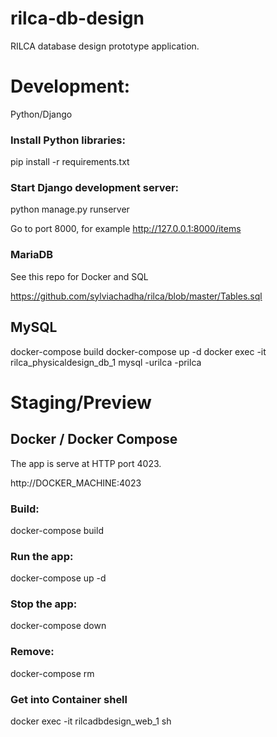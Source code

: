 # rilca-db-design
RILCA database design prototype application.

# Development:

Python/Django

### Install Python libraries:

pip install -r requirements.txt

### Start Django development server:

python manage.py runserver

Go to port 8000, for example http://127.0.0.1:8000/items


### MariaDB

See this repo for Docker and SQL

https://github.com/sylviachadha/rilca/blob/master/Tables.sql

## MySQL

docker-compose build
docker-compose up -d
docker exec -it rilca_physicaldesign_db_1 mysql -urilca -prilca


# Staging/Preview

## Docker / Docker Compose

The app is serve at HTTP port 4023.

http://DOCKER_MACHINE:4023

### Build:

docker-compose build

### Run the app:

docker-compose up -d

### Stop the app:

docker-compose down

### Remove:

docker-compose rm

### Get into Container shell

docker exec -it rilcadbdesign_web_1 sh
